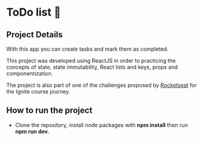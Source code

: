 # ToDo list 📝

## Project Details

With this app you can create tasks and mark them as completed.

This project was developed using ReactJS in order to practicing the concepts of state, state immutability, 
React lists and keys, props and componentization.

The project is also part of one of the challenges proposed by [Rocketseat](https://www.rocketseat.com.br) for the Ignite course journey.

## How to run the project
- Clone the repository, install node packages with **npm install** then run **npm run dev**.
